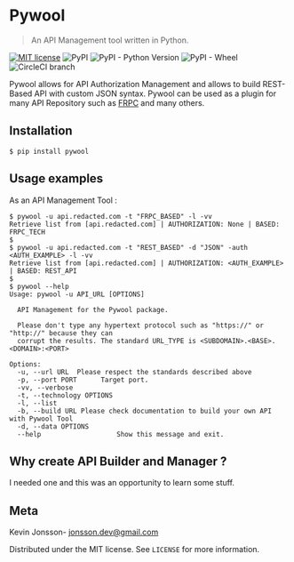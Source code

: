 ﻿# Pywool
>An API Management tool written in Python.

[![MIT license](https://img.shields.io/badge/License-MIT-blue.svg)](https://lbesson.mit-license.org/)
![PyPI](https://img.shields.io/badge/pypi-v1.0.0-blue)
![PyPI - Python Version](https://img.shields.io/pypi/pyversions/requests.svg)
![PyPI - Wheel](https://img.shields.io/pypi/wheel/pywol.svg)
![CircleCI branch](https://img.shields.io/circleci/project/github/erberlin/pywol/master.svg)

Pywool allows for API Authorization Management and allows to build REST-Based API with custom JSON syntax.
Pywool can be used as a plugin for many API Repository such as [FRPC](https://github.com/seznam/fastrpc) and many others.

## Installation

```console
$ pip install pywool
```

## Usage examples
As an API Management Tool :
```console
$ pywool -u api.redacted.com -t "FRPC_BASED" -l -vv
Retrieve list from [api.redacted.com] | AUTHORIZATION: None | BASED: FRPC_TECH
$
$ pywool -u api.redacted.com -t "REST_BASED" -d "JSON" -auth <AUTH_EXAMPLE> -l -vv
Retrieve list from [api.redacted.com] | AUTHORIZATION: <AUTH_EXAMPLE> | BASED: REST_API
$
$ pywool --help
Usage: pywool -u API_URL [OPTIONS]

  API Management for the Pywool package.

  Please don't type any hypertext protocol such as "https://" or "http://" because they can 
  corrupt the results. The standard URL_TYPE is <SUBDOMAIN>.<BASE>.<DOMAIN>:<PORT>

Options:
  -u, --url URL  Please respect the standards described above
  -p, --port PORT      Target port.
  -vv, --verbose
  -t, --technology OPTIONS
  -l, --list
  -b, --build URL Please check documentation to build your own API with Pywool Tool
  -d, --data OPTIONS
  --help                   Show this message and exit.
```
## Why create API Builder and Manager ?
I needed one and this was an opportunity to learn some stuff.

## Meta

 Kevin Jonsson- jonsson.dev@gmail.com

Distributed under the MIT license. See ``LICENSE`` for more information.
